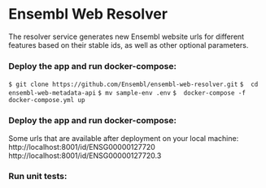 # Ensembl Web Resolver
The resolver service generates new Ensembl website urls for different features based on their stable ids, as well as other optional parameters.
### Deploy the app and run docker-compose:
 
 `$ git clone https://github.com/Ensembl/ensembl-web-resolver.git`
 `$  cd ensembl-web-metadata-api`
 `$ mv sample-env .env`
 `$  docker-compose -f docker-compose.yml up`
 
 ### Deploy the app and run docker-compose:
 Some urls that are available after deployment on your local machine:
 http://localhost:8001/id/ENSG00000127720
 http://localhost:8001/id/ENSG00000127720.3
### Run unit tests:
